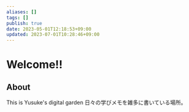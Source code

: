 ```yaml
---
aliases: []
tags: []
publish: true
date: 2023-05-01T12:18:53+09:00
updated: 2023-07-01T10:28:46+09:00
---
```

# Welcome!!

## About
This is Yusuke's digital garden
日々の学びメモを雑多に書いている場所。